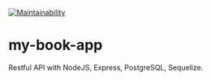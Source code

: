 [![Maintainability](https://api.codeclimate.com/v1/badges/4ec1adde298857cb8cbb/maintainability)](https://codeclimate.com/github/IsaiahRn/my-book-app/maintainability)
# my-book-app
 Restful API with NodeJS, Express, PostgreSQL, Sequelize.
